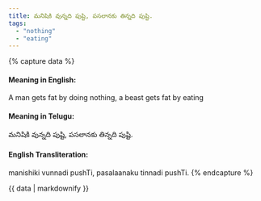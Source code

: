 ```yaml
---
title: మనిషికి వున్నది పుష్టి, పసలానకు తిన్నది పుష్టి.
tags:
  - "nothing"
  - "eating"
---
```


{% capture data %}
#### Meaning in English:
A man gets fat by doing nothing, a beast gets fat by eating

#### Meaning in Telugu:
మనిషికి వున్నది పుష్టి, పసలానకు తిన్నది పుష్టి.

#### English Transliteration:
manishiki vunnadi pushTi, pasalaanaku tinnadi pushTi.
{% endcapture %}

{{ data | markdownify }}

